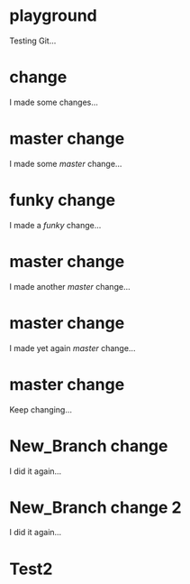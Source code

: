 # playground
Testing Git...

# change
I made some changes...

# master change
I made some *master* change...

# funky change
I made a *funky* change...

# master change
I made another *master* change...

# master change
I made yet again *master* change...

# master change
Keep changing...

# New_Branch change
I did it again...

# New_Branch change 2
I did it again...

# Test2

